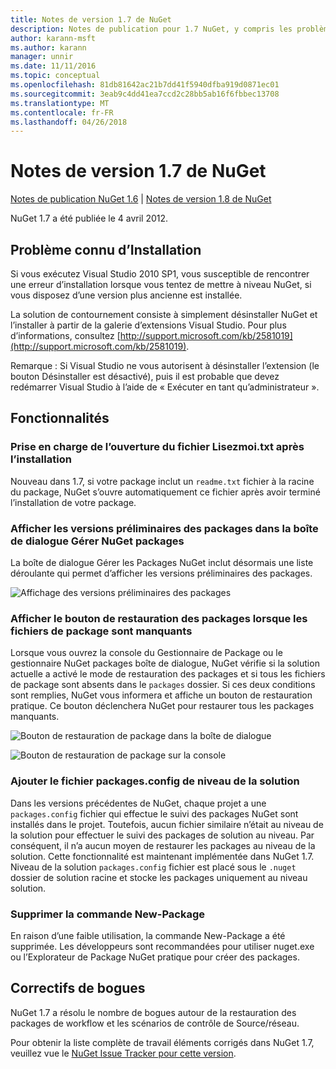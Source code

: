 ```yaml
---
title: Notes de version 1.7 de NuGet
description: Notes de publication pour 1.7 NuGet, y compris les problèmes connus, les correctifs de bogues, les fonctionnalités ajoutées et dcr.
author: karann-msft
ms.author: karann
manager: unnir
ms.date: 11/11/2016
ms.topic: conceptual
ms.openlocfilehash: 81db81642ac21b7dd41f5940dfba919d0871ec01
ms.sourcegitcommit: 3eab9c4dd41ea7ccd2c28bb5ab16f6fbbec13708
ms.translationtype: MT
ms.contentlocale: fr-FR
ms.lasthandoff: 04/26/2018
---
```

# <a name="nuget-17-release-notes"></a>Notes de version 1.7 de NuGet

[Notes de publication NuGet 1.6](../release-notes/nuget-1.6.md) | [Notes de version 1.8 de NuGet](../release-notes/nuget-1.8.md)

NuGet 1.7 a été publiée le 4 avril 2012.

## <a name="known-installation-issue"></a>Problème connu d’Installation
Si vous exécutez Visual Studio 2010 SP1, vous susceptible de rencontrer une erreur d’installation lorsque vous tentez de mettre à niveau NuGet, si vous disposez d’une version plus ancienne est installée.

La solution de contournement consiste à simplement désinstaller NuGet et l’installer à partir de la galerie d’extensions Visual Studio.  Pour plus d’informations, consultez [http://support.microsoft.com/kb/2581019](http://support.microsoft.com/kb/2581019).

Remarque : Si Visual Studio ne vous autorisent à désinstaller l’extension (le bouton Désinstaller est désactivé), puis il est probable que devez redémarrer Visual Studio à l’aide de « Exécuter en tant qu’administrateur ».

## <a name="features"></a>Fonctionnalités

### <a name="support-opening-readmetxt-file-after-installation"></a>Prise en charge de l’ouverture du fichier Lisezmoi.txt après l’installation
Nouveau dans 1.7, si votre package inclut un `readme.txt` fichier à la racine du package, NuGet s’ouvre automatiquement ce fichier après avoir terminé l’installation de votre package.

### <a name="show-prerelease-packages-in-the-manage-nuget-packages-dialog"></a>Afficher les versions préliminaires des packages dans la boîte de dialogue Gérer NuGet packages
La boîte de dialogue Gérer les Packages NuGet inclut désormais une liste déroulante qui permet d’afficher les versions préliminaires des packages.

![Affichage des versions préliminaires des packages](./media/prerelease-dropdown.png)

### <a name="show-package-restore-button-when-package-files-are-missing"></a>Afficher le bouton de restauration des packages lorsque les fichiers de package sont manquants
Lorsque vous ouvrez la console du Gestionnaire de Package ou le gestionnaire NuGet packages boîte de dialogue, NuGet vérifie si la solution actuelle a activé le mode de restauration des packages et si tous les fichiers de package sont absents dans le `packages` dossier. Si ces deux conditions sont remplies, NuGet vous informera et affiche un bouton de restauration pratique. Ce bouton déclenchera NuGet pour restaurer tous les packages manquants.

![Bouton de restauration de package dans la boîte de dialogue](./media/packagerestore-dialog.png)

![Bouton de restauration de package sur la console](./media/packagerestore-console.png)

### <a name="add-solution-level-packagesconfig-file"></a>Ajouter le fichier packages.config de niveau de la solution
Dans les versions précédentes de NuGet, chaque projet a une `packages.config` fichier qui effectue le suivi des packages NuGet sont installés dans le projet. Toutefois, aucun fichier similaire n’était au niveau de la solution pour effectuer le suivi des packages de solution au niveau. Par conséquent, il n’a aucun moyen de restaurer les packages au niveau de la solution.
Cette fonctionnalité est maintenant implémentée dans NuGet 1.7. Niveau de la solution `packages.config` fichier est placé sous le `.nuget` dossier de solution racine et stocke les packages uniquement au niveau solution.

### <a name="remove-new-package-command"></a>Supprimer la commande New-Package
En raison d’une faible utilisation, la commande New-Package a été supprimée. Les développeurs sont recommandées pour utiliser nuget.exe ou l’Explorateur de Package NuGet pratique pour créer des packages.

## <a name="bug-fixes"></a>Correctifs de bogues
NuGet 1.7 a résolu le nombre de bogues autour de la restauration des packages de workflow et les scénarios de contrôle de Source/réseau.

Pour obtenir la liste complète de travail éléments corrigés dans NuGet 1.7, veuillez vue le [NuGet Issue Tracker pour cette version](http://nuget.codeplex.com/workitem/list/advanced?keyword=&status=Closed&type=All&priority=All&release=NuGet%201.7&assignedTo=All&component=All&sortField=Votes&sortDirection=Descending&page=0).
